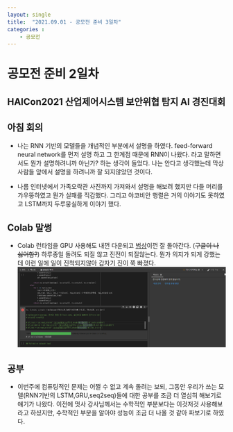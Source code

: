 ```yaml
---
layout: single
title:  "2021.09.01 - 공모전 준비 3일차"
categories : 
    - 공모전
---
```


# 공모전 준비 2일차

## HAICon2021 산업제어시스템 보안위협 탐지 AI 경진대회

## 아침 회의

- 나는 RNN 기반의 모델들을 개념적인 부분에서 설명을 하였다. feed-forward neural network를 먼저 설명 하고 그 한계점 때문에 RNN이 나왔다. 라고 말하면서도 뭔가 설명하려니까 아닌가?  하는 생각이 들었다. 나는 안다고 생각했는데 막상 사람들 앞에서 설명을 하려니까 잘 되지않았던 것이다.

- 나름 인터넷에서 가족오락관 사진까지 가져와서 설명을 해보려 했지만 다들 머리를 갸우뚱하였고 뭔가 실패를 직감했다. 그리고 야코비안 행렬은 거의 이야기도 못하였고 LSTM까지 두루뭉실하게 이야기 했다.

## Colab 말썽

- Colab 런타임을 GPU 사용해도 내껀 다운되고 [범상](https://github.com/tkasod2)이껀 잘 돌아간다. (<del>구글이 나 싫어함?</del>) 하루종일 돌려도 되질 않고 진전이 되질않는다. 뭔가 의지가 되게 강했는데 이런 일에 일이 진척되지않아 갑자기 진이 쭉 빠졌다.
![런타임 다시시작](../../../img/gaedaebak_review3.png)

## 공부

- 이번주에 컴퓨팅적인 문제는 어쩔 수 없고 계속 돌려는 보되, 그동안 우리가 쓰는 모델(RNN기반의 LSTM,GRU,seq2seq)들에 대한 공부를 조금 더 열심히 해보기로 얘기가 나왔다. 이전에 멋사 강사님께서는 수학적인 부분보다는 이것저것 사용해보라고 하셨지만, 수학적인 부분을 알아야 성능이 조금 더 나올 것 같아 파보기로 하였다.

